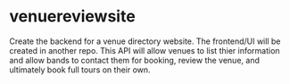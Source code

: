 # venuereviewsite
Create the backend for a venue directory website. The frontend/UI will be created in another repo. This API will allow  venues to list thier information and allow bands to contact them for booking, review the venue, and ultimately book full tours on their own. 

